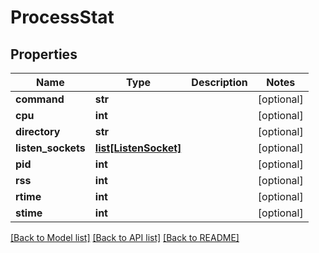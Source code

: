 # ProcessStat

## Properties
Name | Type | Description | Notes
------------ | ------------- | ------------- | -------------
**command** | **str** |  | [optional] 
**cpu** | **int** |  | [optional] 
**directory** | **str** |  | [optional] 
**listen_sockets** | [**list[ListenSocket]**](ListenSocket.md) |  | [optional] 
**pid** | **int** |  | [optional] 
**rss** | **int** |  | [optional] 
**rtime** | **int** |  | [optional] 
**stime** | **int** |  | [optional] 

[[Back to Model list]](../README.md#documentation-for-models) [[Back to API list]](../README.md#documentation-for-api-endpoints) [[Back to README]](../README.md)


